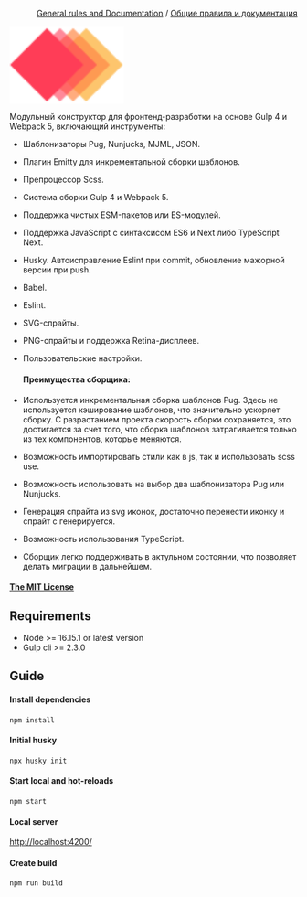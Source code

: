 <p align="right">
<a href="rules/en.md">General rules and Documentation</a> / <a href="rules/ru.md">Общие правила и документация</a>
</p>

<img width="200" height="auto" src="src/assets/img/content/Logo.svg" title="Starter Boilerplate" alt="Starter Boilerplate" align="center">

Модульный конструктор для фронтенд-разработки на основе Gulp 4 и Webpack 5, включающий инструменты:
- Шаблонизаторы Pug, Nunjucks, MJML, JSON.
- Плагин Emitty для инкрементальной сборки шаблонов.
- Препроцессор Scss.
- Система сборки Gulp 4 и Webpack 5.
- Поддержка чистых ESM-пакетов или ES-модулей.
- Поддержка JavaScript с синтаксисом ES6 и Next либо TypeScript Next.
- Husky. Автоисправление Eslint при commit, обновление мажорной версии при push.
- Babel.
- Eslint.
- SVG-спрайты.
- PNG-спрайты и поддержка Retina-дисплеев.
- Пользовательские настройки.

  #### Преимущества сборщика:
- Используется инкрементальная сборка шаблонов Pug. Здесь не используется кэширование шаблонов, что значительно ускоряет сборку. С разрастанием проекта скорость сборки сохраняется, это достигается за счет того, что сборка шаблонов затрагивается только из тех компонентов, которые меняются.
- Возможность импортировать стили как в js, так и использовать scss use.
- Возможность использовать на выбор два шаблонизатора Pug или Nunjucks.
- Генерация спрайта из svg иконок, достаточно перенести иконку и спрайт с генерируется.
- Возможность использования TypeScript.
- Сборщик легко поддерживать в актульном состоянии, что позволяет делать миграции в дальнейшем.

####  <a href="LICENSE">The MIT License</a>

## Requirements
* Node >= 16.15.1 or latest version
* Gulp cli >= 2.3.0

## Guide
#### Install dependencies
```commandline
npm install
```

#### Initial husky
```commandline
npx husky init
```

#### Start local and hot-reloads
```commandline
npm start
```

#### Local server
[http://localhost:4200/](http://localhost:4200/)

#### Create build
```commandline
npm run build
```
